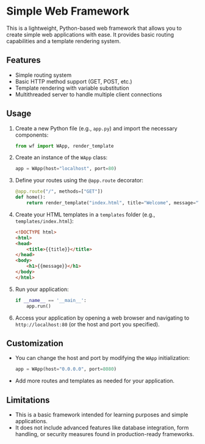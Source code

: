# Simple Web Framework

This is a lightweight, Python-based web framework that allows you to create simple web applications with ease. It provides basic routing capabilities and a template rendering system.

## Features

- Simple routing system
- Basic HTTP method support (GET, POST, etc.)
- Template rendering with variable substitution
- Multithreaded server to handle multiple client connections

## Usage

1. Create a new Python file (e.g., `app.py`) and import the necessary components:

   ```python
   from wf import WApp, render_template
   ```

2. Create an instance of the `WApp` class:

   ```python
   app = WApp(host="localhost", port=80)
   ```

3. Define your routes using the `@app.route` decorator:

   ```python
   @app.route("/", methods=["GET"])
   def home():
       return render_template("index.html", title="Welcome", message="Welcome to the Simple Web Framework!")
   ```

4. Create your HTML templates in a `templates` folder (e.g., `templates/index.html`):

   ```html
   <!DOCTYPE html>
   <html>
   <head>
       <title>{{title}}</title>
   </head>
   <body>
       <h1>{{message}}</h1>
   </body>
   </html>
   ```

5. Run your application:

   ```python
   if __name__ == '__main__':
       app.run()
   ```

6. Access your application by opening a web browser and navigating to `http://localhost:80` (or the host and port you specified).

## Customization

- You can change the host and port by modifying the `WApp` initialization:
  ```python
  app = WApp(host="0.0.0.0", port=8080)
  ```

- Add more routes and templates as needed for your application.

## Limitations

- This is a basic framework intended for learning purposes and simple applications.
- It does not include advanced features like database integration, form handling, or security measures found in production-ready frameworks.
